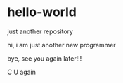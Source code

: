 # hello-world
just another repository

hi, i am just another new programmer

bye, see you again later!!!

C U again
